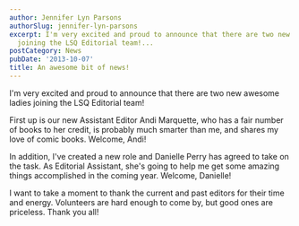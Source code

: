 ```yaml
---
author: Jennifer Lyn Parsons
authorSlug: jennifer-lyn-parsons
excerpt: I'm very excited and proud to announce that there are two new awesome ladies
  joining the LSQ Editorial team!...
postCategory: News
pubDate: '2013-10-07'
title: An awesome bit of news!
---
```

I'm very excited and proud to announce that there are two new awesome ladies joining the LSQ Editorial team!

First up is our new Assistant Editor Andi Marquette, who has a fair number of books to her credit, is probably much smarter than me, and shares my love of comic books. Welcome, Andi!

In addition, I've created a new role and Danielle Perry has agreed to take on the task. As Editorial Assistant, she's going to help me get some amazing things accomplished in the coming year. Welcome, Danielle!

I want to take a moment to thank the current and past editors for their time and energy. Volunteers are hard enough to come by, but good ones are priceless. Thank you all!